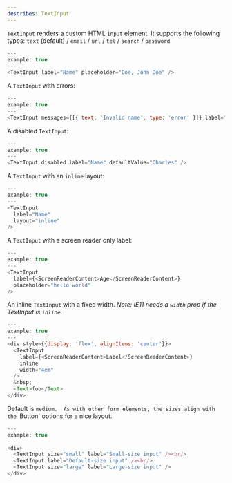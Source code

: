 ```yaml
---
describes: TextInput
---
```


`TextInput` renders a custom HTML `input` element. It supports the following types: `text` (default) / `email` / `url` / `tel` / `search` / `password`

```js
---
example: true
---
<TextInput label="Name" placeholder="Doe, John Doe" />
```

A `TextInput` with errors:

```js
---
example: true
---
<TextInput messages={[{ text: 'Invalid name', type: 'error' }]} label="Name" />
```

A disabled `TextInput`:

```js
---
example: true
---
<TextInput disabled label="Name" defaultValue="Charles" />
```

A `TextInput` with an `inline` layout:

```js
---
example: true
---
<TextInput
  label="Name"
  layout="inline"
/>
```

A `TextInput` with a screen reader only label:

```js
---
example: true
---
<TextInput
  label={<ScreenReaderContent>Age</ScreenReaderContent>}
  placeholder="hello world"
/>
```

An inline `TextInput` with a fixed width. *Note: IE11 needs a `width` prop if
the TextInput is `inline`.*

```js
---
example: true
---
<div style={{display: 'flex', alignItems: 'center'}}>
  <TextInput
    label={<ScreenReaderContent>Label</ScreenReaderContent>}
    inline
    width="4em"
  />
  &nbsp;
  <Text>foo</Text>
</div>
```

Default is `medium.  As with other form elements, the sizes align with the `Button` options for a nice layout.

```js
---
example: true
---
<div>
  <TextInput size="small" label="Small-size input" /><br/>
  <TextInput label="Default-size input" /><br/>
  <TextInput size="large" label="Large-size input" />
</div>
```
